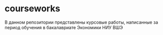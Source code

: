 # courseworks
В данном репозитории представлены курсовые работы, написанные за период обучения в бакалавриате Экономики НИУ ВШЭ
